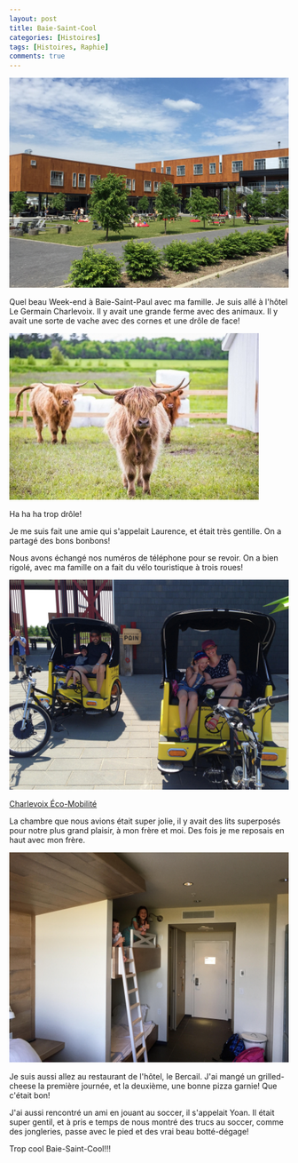 ```yaml
---
layout: post
title: Baie-Saint-Cool
categories: [Histoires]
tags: [Histoires, Raphie]
comments: true
---
```

![Hôtel le Germain Charlevoix](/images/hotel.jpg "Hôtel Le Germain Charlevoix")

Quel beau Week-end à Baie-Saint-Paul avec ma famille. Je suis allé à l'hôtel Le Germain Charlevoix. Il y avait une grande ferme avec des animaux. Il y avait une sorte de vache avec des cornes et une drôle de face! 


![Vache Highland](/images/vache_charlevoix.jpg "Vache Highland")

Ha ha ha trop drôle!

Je me suis fait une amie qui s'appelait Laurence, et était très gentille. On a partagé des bons bonbons!

Nous avons échangé nos numéros de téléphone pour se revoir. On a bien rigolé, avec ma famille on a fait du vélo touristique à trois roues!


![Charlevoix Éco-Mobilité](/images/velo_touristique.jpg "Charlevoix Éco-Mobilité")

[Charlevoix Éco-Mobilité](http://charlevoixecomobilite.com/)


La chambre que nous avions était super jolie, il y avait des lits superposés pour notre plus grand plaisir, à mon frère et moi. Des fois je me reposais en haut avec mon frère. 

![Lits](/images/lits.jpg "Lits")


Je suis aussi allez au restaurant de l'hôtel, le Bercail. J'ai mangé un grilled-cheese la première journée, et la deuxième, une bonne pizza garnie! Que c'était bon!

J'ai aussi rencontré un ami en jouant au soccer, il s'appelait Yoan. Il était super gentil, et à pris e temps de nous montré des trucs au soccer, comme des jongleries, passe avec le pied et des vrai beau botté-dégage!

Trop cool Baie-Saint-Cool!!!


